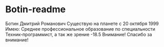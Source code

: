 # Botin-readme
Ботин Дмитрий Романович
Существую на планете с 20 октября 1999
Имею: Среднее профессиональное образование по специальности Техник-программист, а так же зрение -18.5
Внимание! Спасибо за внимание!
